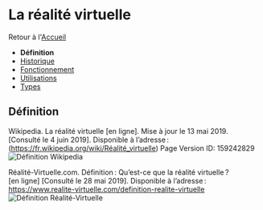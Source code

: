 # La réalité virtuelle

Retour à l'[Accueil](Accueil.md)
- **Définition**
- [Historique](Historique.md)
- [Fonctionnement](Fonctionnement.md)
- [Utilisations](Utilisations.md)
- [Types](Types.md)

## Définition

Wikipedia. La réalité virtuelle [en ligne]. Mise à jour le 13 mai 2019. [Consulté le 4 juin 2019]. Disponible à l’adresse :(https://fr.wikipedia.org/wiki/Réalité_virtuelle) Page Version ID: 159242829
![Définition Wikipedia](https://user-images.githubusercontent.com/50197262/59037365-62b19d00-8871-11e9-82e1-843c0156a11a.PNG)


Réalité-Virtuelle.com. Définition : Qu’est-ce que la réalité virtuelle ? [en ligne] [Consulté le 28 mai 2019]. Disponible à l’adresse : https://www.realite-virtuelle.com/definition-realite-virtuelle
![Définition Réalité-Virtuelle](https://user-images.githubusercontent.com/50197262/59144924-1a16f280-89dd-11e9-8325-1345ed527b03.PNG)
